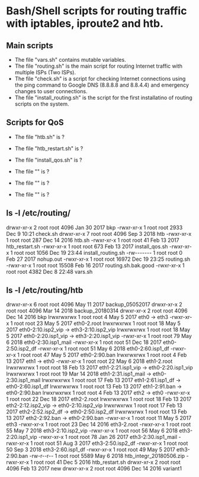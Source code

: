 # Bash/Shell scripts for routing traffic with iptables, iproute2 and htb.

## Main scripts
- The file "vars.sh" contains mutable variables.
- The file "routing.sh" is the main script for routing Internet traffic with multiple ISPs (Two ISPs).
- The file "check.sh" is a script for checking Internet connections using the ping command to Google DNS (8.8.8.8 and 8.8.4.4) and emergency changes to user connections.
- The file "install_routing.sh" is the script for the first installatino of routing scripts on the system.

## Scripts for QoS
- The file "htb.sh" is ?
- The file "htb_restart.sh" is ?
- The file "install_qos.sh" is ?

- The file "" is ?
- The file "" is ?
- The file "" is ?



## ls -l /etc/routing/

drwxr-xr-x 2 root root  4096 Jan 30  2017 bkp
-rwxr-xr-x 1 root root  2933 Dec  9 10:21 check.sh
drwxr-xr-x 7 root root  4096 Sep  3  2018 htb
-rwxr-xr-x 1 root root   287 Dec 14  2016 htb.sh
-rwxr-xr-x 1 root root    41 Feb 13  2017 htb_restart.sh
-rwxr-xr-x 1 root root   673 Feb 13  2017 install_qos.sh
-rwxr-xr-x 1 root root  1056 Dec 19 23:44 install_routing.sh
-rw------- 1 root root     0 Feb 27  2017 nohup.out
-rwxr-xr-x 1 root root 16972 Dec 19 23:25 routing.sh
-rwxr-xr-x 1 root root 15508 Feb 16  2017 routing.sh.bak.good
-rwxr-xr-x 1 root root  4382 Dec  8 22:48 vars.sh

## ls -l /etc/routing/htb

drwxr-xr-x 6 root root 4096 May 11  2017 backup_05052017
drwxr-xr-x 2 root root 4096 Mar 14  2018 backup_20180314
drwxr-xr-x 2 root root 4096 Dec 14  2016 bkp
lrwxrwxrwx 1 root root    4 May  5  2017 eth0 -> eth3
-rwxr-xr-x 1 root root   23 May  5  2017 eth0-2.root
lrwxrwxrwx 1 root root   18 May  5  2017 eth0-2:10.isp2_vip -> eth3-2:10.isp2_vip
lrwxrwxrwx 1 root root   18 May  5  2017 eth0-2:20.isp1_vip -> eth3-2:20.isp1_vip
-rwxr-xr-x 1 root root   79 May  6  2018 eth0-2:30.isp1_mail
-rwxr-xr-x 1 root root   51 Dec 18  2017 eth0-2:50.isp2_df
-rwxr-xr-x 1 root root   51 May  6  2018 eth0-2:60.isp1_df
-rwxr-xr-x 1 root root   47 May  5  2017 eth0-2:90.ban
lrwxrwxrwx 1 root root    4 Feb 13  2017 eth1 -> eth0
-rwxr-xr-x 1 root root   22 May  6  2018 eth1-2.root
lrwxrwxrwx 1 root root   18 Feb 13  2017 eth1-2:21.isp1_vip -> eth0-2:20.isp1_vip
lrwxrwxrwx 1 root root   19 Mar 14  2018 eth1-2:31.isp1_mail -> eth0-2:30.isp1_mail
lrwxrwxrwx 1 root root   17 Feb 13  2017 eth1-2:61.isp1_df -> eth0-2:60.isp1_df
lrwxrwxrwx 1 root root   13 Feb 13  2017 eth1-2:91.ban -> eth0-2:90.ban
lrwxrwxrwx 1 root root    4 Feb 13  2017 eth2 -> eth0
-rwxr-xr-x 1 root root   22 Dec 18  2017 eth2-2.root
lrwxrwxrwx 1 root root   18 Feb 13  2017 eth2-2:12.isp2_vip -> eth0-2:10.isp2_vip
lrwxrwxrwx 1 root root   17 Feb 13  2017 eth2-2:52.isp2_df -> eth0-2:50.isp2_df
lrwxrwxrwx 1 root root   13 Feb 13  2017 eth2-2:92.ban -> eth0-2:90.ban
-rwxr-xr-x 1 root root   11 May  5  2017 eth3
-rwxr-xr-x 1 root root   23 Dec 14  2016 eth3-2.root
-rwxr-xr-x 1 root root   55 May  7  2018 eth3-2:10.isp2_vip
-rwxr-xr-x 1 root root   56 May  6  2018 eth3-2:20.isp1_vip
-rwxr-xr-x 1 root root   78 Jan 26  2017 eth3-2:30.isp1_mail
-rwxr-xr-x 1 root root   51 Aug  3  2017 eth3-2:50.isp2_df
-rwxr-xr-x 1 root root   50 Sep  3  2018 eth3-2:60.isp1_df
-rwxr-xr-x 1 root root   49 May  5  2017 eth3-2:90.ban
-rw-r--r-- 1 root root 5589 May  6  2018 htb_integr_20180506.zip
-rwxr-xr-x 1 root root   41 Dec  5  2016 htb_restart.sh
drwxr-xr-x 2 root root 4096 Feb 13  2017 new
drwxr-xr-x 2 root root 4096 Dec 14  2016 variant1
